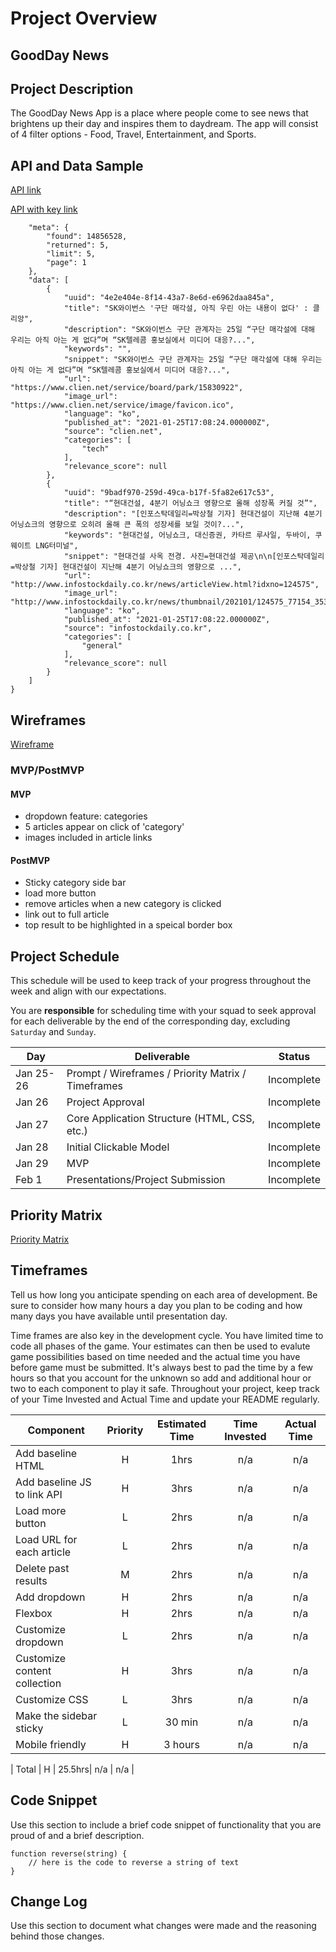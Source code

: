 # Project Overview

## GoodDay News 

## Project Description

The GoodDay News App is a place where people come to see news that brightens up their day and inspires them to daydream. The app will consist of 4 filter options - Food, Travel, Entertainment, and Sports. 

## API and Data Sample
[API link](https://www.thenewsapi.com/account/dashboard)

[API with key link](https://api.thenewsapi.com/v1/news/all?api_token=lP5M2Cl2kxTGETo0jr47ofrTkKI0F36z4lIzIBhw)

```{
    "meta": {
        "found": 14856528,
        "returned": 5,
        "limit": 5,
        "page": 1
    },
    "data": [
        {
            "uuid": "4e2e404e-8f14-43a7-8e6d-e6962daa845a",
            "title": "SK와이번스 '구단 매각설, 아직 우린 아는 내용이 없다' : 클리앙",
            "description": "SK와이번스 구단 관계자는 25일 “구단 매각설에 대해 우리는 아직 아는 게 없다”며 “SK텔레콤 홍보실에서 미디어 대응?...",
            "keywords": "",
            "snippet": "SK와이번스 구단 관계자는 25일 “구단 매각설에 대해 우리는 아직 아는 게 없다”며 “SK텔레콤 홍보실에서 미디어 대응?...",
            "url": "https://www.clien.net/service/board/park/15830922",
            "image_url": "https://www.clien.net/service/image/favicon.ico",
            "language": "ko",
            "published_at": "2021-01-25T17:08:24.000000Z",
            "source": "clien.net",
            "categories": [
                "tech"
            ],
            "relevance_score": null
        },
        {
            "uuid": "9badf970-259d-49ca-b17f-5fa82e617c53",
            "title": "“현대건설, 4분기 어닝쇼크 영향으로 올해 성장폭 커질 것”",
            "description": "[인포스탁데일리=박상철 기자] 현대건설이 지난해 4분기 어닝쇼크의 영향으로 오히려 올해 큰 폭의 성장세를 보일 것이?...",
            "keywords": "현대건설, 어닝쇼크, 대신증권, 카타르 루사일, 두바이, 쿠웨이트 LNG터미널",
            "snippet": "현대건설 사옥 전경. 사진=현대건설 제공\n\n[인포스탁데일리=박상철 기자] 현대건설이 지난해 4분기 어닝쇼크의 영향으로 ...",
            "url": "http://www.infostockdaily.co.kr/news/articleView.html?idxno=124575",
            "image_url": "http://www.infostockdaily.co.kr/news/thumbnail/202101/124575_77154_3532_v150.jpg",
            "language": "ko",
            "published_at": "2021-01-25T17:08:22.000000Z",
            "source": "infostockdaily.co.kr",
            "categories": [
                "general"
            ],
            "relevance_score": null
        }
    ]
}
```

## Wireframes
[Wireframe](https://wireframe.cc/pro/pp/ee036e204409937)




### MVP/PostMVP

#### MVP 
- dropdown feature: categories
- 5 articles appear on click of 'category'
- images included in article links

#### PostMVP  
- Sticky category side bar
- load more button
- remove articles when a new category is clicked
- link out to full article
- top result to be highlighted in a speical border box

## Project Schedule

This schedule will be used to keep track of your progress throughout the week and align with our expectations.  

You are **responsible** for scheduling time with your squad to seek approval for each deliverable by the end of the corresponding day, excluding `Saturday` and `Sunday`.

|  Day | Deliverable | Status
|---|---| ---|
|Jan 25-26| Prompt / Wireframes / Priority Matrix / Timeframes | Incomplete
|Jan 26| Project Approval | Incomplete
|Jan 27| Core Application Structure (HTML, CSS, etc.) | Incomplete
|Jan 28| Initial Clickable Model  | Incomplete
|Jan 29| MVP | Incomplete
|Feb 1| Presentations/Project Submission | Incomplete

## Priority Matrix
[Priority Matrix](https://wireframe.cc/pro/pp/3a2d2487a409959)

## Timeframes

Tell us how long you anticipate spending on each area of development. Be sure to consider how many hours a day you plan to be coding and how many days you have available until presentation day.

Time frames are also key in the development cycle.  You have limited time to code all phases of the game.  Your estimates can then be used to evalute game possibilities based on time needed and the actual time you have before game must be submitted. It's always best to pad the time by a few hours so that you account for the unknown so add and additional hour or two to each component to play it safe. Throughout your project, keep track of your Time Invested and Actual Time and update your README regularly.

| Component | Priority | Estimated Time | Time Invested | Actual Time |
| --- | :---: |  :---: | :---: | :---: |
| Add baseline HTML | H | 1hrs| n/a | n/a |
| Add baseline JS to link API | H | 3hrs| n/a | n/a |
| Load more button | L | 2hrs| n/a | n/a |
| Load URL for each article | L | 2hrs| n/a | n/a |
| Delete past results | M | 2hrs| n/a | n/a |
| Add dropdown | H | 2hrs| n/a | n/a |
| Flexbox | H | 2hrs| n/a | n/a |
| Customize dropdown | L | 2hrs| n/a | n/a |
| Customize content collection | H | 3hrs| n/a | n/a |
| Customize CSS | L | 3hrs| n/a | n/a |
| Make the sidebar sticky | L | 30 min| n/a | n/a |
| Mobile friendly | H | 3 hours| n/a | n/a |

| Total | H | 25.5hrs| n/a | n/a |

## Code Snippet

Use this section to include a brief code snippet of functionality that you are proud of and a brief description.  

```
function reverse(string) {
	// here is the code to reverse a string of text
}
```

## Change Log
 Use this section to document what changes were made and the reasoning behind those changes.  
